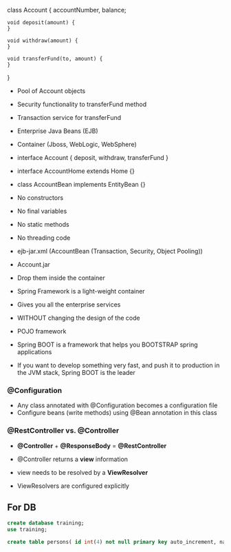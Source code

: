 class Account {
	accountNumber, balance;
	
	void deposit(amount) {
	}
	
	void withdraw(amount) {
	}
	
	void transferFund(to, amount) {
	}
}

* Pool of Account objects
* Security functionality to transferFund method
* Transaction service for transferFund


* Enterprise Java Beans (EJB)

* Container (Jboss, WebLogic, WebSphere)

* interface Account { deposit, withdraw, transferFund }
* interface AccountHome extends Home {}
* class AccountBean implements EntityBean {}

* No constructors
* No final variables
* No static methods
* No threading code

* ejb-jar.xml (AccountBean (Transaction, Security, Object Pooling))

* Account.jar

* Drop them inside the container



* Spring Framework is a light-weight container
* Gives you all the enterprise services
* WITHOUT changing the design of the code
* POJO framework


* Spring BOOT is a framework that helps you BOOTSTRAP spring applications
* If you want to develop something very fast, and push it to production in the JVM stack, Spring BOOT is the leader


### @Configuration

* Any class annotated with @Configuration becomes a configuration file
* Configure beans (write methods) using @Bean annotation in this class

### @RestController vs. @Controller

* __@Controller__ + __@ResponseBody__ = __@RestController__

* @Controller returns a __view__ information 
* view needs to be resolved by a __ViewResolver__
* ViewResolvers are configured explicitly


## For DB

```sql
create database training;
use training;

create table persons( id int(4) not null primary key auto_increment, name varchar(40), age int(4));
```


